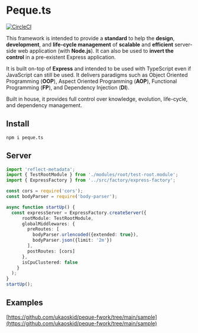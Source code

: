 # Peque.ts

[![CircleCI](https://circleci.com/gh/ukaoskid/peque-fwork.svg?style=shield)]()

This framework is intended to provide a **standard** to help the **design**, **development**,
and **life-cycle management** of **scalable** and **efficient** server-side web application (with **Node.js**).
It can also be used to **invert the control** in a pre-existent Express application.
 
It is built on-top of **Express** and intended to be used with TypeScript even if JavaScript can still be used.
It delivers paradigms such as Object Oriented Programming (**OOP**), Aspect Oriented Programming (**AOP**),
Functional Programming (**FP**), and Dependency Injection (**DI**).

Built in house, it provides full control over knowledge, evolution, life-cycle, and dependency management.

## Install
`npm i peque.ts`

## Server

```typescript
import 'reflect-metadata';
import { TestRootModule } from './modules/root/test-root.module';
import { ExpressFactory } from '../src/factory/express-factory';

const cors = require('cors');
const bodyParser = require('body-parser');

async function startUp() {
  const expressServer = ExpressFactory.createServer({
      rootModule: TestRootModule,
      globalMiddlewares: {
        preRoutes: [
          bodyParser.urlencoded({extended: true}),
          bodyParser.json({limit: '2m'})
        ],
        postRoutes: [cors]
      },
      isCpuClustered: false
    }
  );
}
startUp();
```

## Examples
[https://github.com/ukaoskid/peque-fwork/tree/main/sample](https://github.com/ukaoskid/peque-fwork/tree/main/sample)

